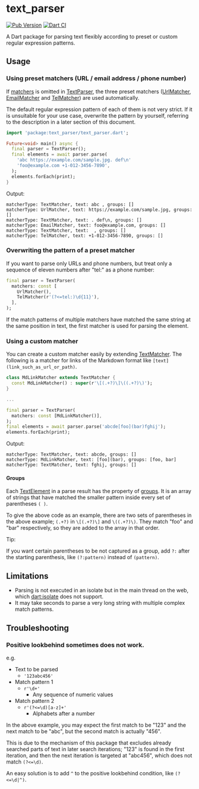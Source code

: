 # text_parser

[![Pub Version](https://img.shields.io/pub/v/text_parser)](https://pub.dev/packages/text_parser)
[![Dart CI](https://github.com/kaboc/dart_text_parser/workflows/Dart%20CI/badge.svg)](https://github.com/kaboc/dart_text_parser/actions)

A Dart package for parsing text flexibly according to preset or custom regular expression patterns.

## Usage

### Using preset matchers (URL / email address / phone number)

If [matchers][TextParser_matchers] is omitted in [TextParser][TextParser], the three preset
matchers ([UrlMatcher][UrlMatcher], [EmailMatcher][EmailMatcher] and [TelMatcher][TelMatcher])
are used automatically.

The default regular expression pattern of each of them is not very strict.
If it is unsuitable for your use case, overwrite the pattern by yourself, referring to the
description in a later section of this document.

```dart
import 'package:text_parser/text_parser.dart';

Future<void> main() async {
  final parser = TextParser();
  final elements = await parser.parse(
    'abc https://example.com/sample.jpg. def\n'
    'foo@example.com +1-012-3456-7890',
  );
  elements.forEach(print);
}
```

Output:
```
matcherType: TextMatcher, text: abc , groups: []
matcherType: UrlMatcher, text: https://example.com/sample.jpg, groups: []
matcherType: TextMatcher, text: . def\n, groups: []
matcherType: EmailMatcher, text: foo@example.com, groups: []
matcherType: TextMatcher, text:  , groups: []
matcherType: TelMatcher, text: +1-012-3456-7890, groups: []
```

### Overwriting the pattern of a preset matcher

If you want to parse only URLs and phone numbers, but treat only a sequence of eleven numbers
after "tel:" as a phone number:

```dart
final parser = TextParser(
  matchers: const [
    UrlMatcher(),
    TelMatcher(r'(?<=tel:)\d{11}'),
  ],
);
```

If the match patterns of multiple matchers have matched the same string at the same position
in text, the first matcher is used for parsing the element.

### Using a custom matcher

You can create a custom matcher easily by extending [TextMatcher][TextMatcher].
The following is a matcher for links of the Markdown format like `[text](link_such_as_url_or_path)`.

```dart
class MdLinkMatcher extends TextMatcher {
  const MdLinkMatcher() : super(r'\[(.+?)\]\((.+?)\)');
}

...

final parser = TextParser(
  matchers: const [MdLinkMatcher()],
);
final elements = await parser.parse('abcde[foo](bar)fghij');
elements.forEach(print);
```

Output:
```
matcherType: TextMatcher, text: abcde, groups: []
matcherType: MdLinkMatcher, text: [foo](bar), groups: [foo, bar]
matcherType: TextMatcher, text: fghij, groups: []
```

#### Groups

Each [TextElement][TextElement] in a parse result has the property of
[groups][TextElement_groups]. It is an array of strings that have matched the smaller pattern
inside every set of parentheses `( )`.

To give the above code as an example, there are two sets of parentheses in the above example;
`(.+?)` in `\[(.+?)\]` and `\((.+?)\)`. They match "foo" and "bar" respectively, so they are
added to the array in that order.

Tip:

If you want certain parentheses to be not captured as a group, add `?:` after the starting
parenthesis, like `(?:pattern)` instead of `(pattern)`.

## Limitations

- Parsing is not executed in an isolate but in the main thread on the web, which
[dart:isolate][isolate] does not support.
- It may take seconds to parse a very long string with multiple complex match patterns.

## Troubleshooting

### Positive lookbehind sometimes does not work.

e.g.
- Text to be parsed
    - `'123abc456'`
- Match pattern 1
    - `r'\d+'`
        - Any sequence of numeric values
- Match pattern 2
    - `r'(?<=\d)[a-z]+'`
        - Alphabets after a number

In the above example, you may expect the first match to be "123" and the next match to be
"abc", but the second match is actually "456".

This is due to the mechanism of this package that excludes already searched parts of text
in later search iterations; "123" is found in the first iteration, and then the next
iteration is targeted at "abc456", which does not match `(?<=\d)`.

An easy solution is to add `^` to the positive lookbehind condition, like `(?<=\d|^)`.

[TextParser]: https://pub.dev/documentation/text_parser/latest/text_parser/TextParser-class.html
[TextParser_matchers]: https://pub.dev/documentation/text_parser/latest/text_parser/TextParser/matchers.html
[TextMatcher]: https://pub.dev/documentation/text_parser/latest/text_parser/TextMatcher-class.html
[UrlMatcher]: https://pub.dev/documentation/text_parser/latest/text_parser/UrlMatcher-class.html
[EmailMatcher]: https://pub.dev/documentation/text_parser/latest/text_parser/EmailMatcher-class.html
[TelMatcher]: https://pub.dev/documentation/text_parser/latest/text_parser/TelMatcher-class.html
[TextElement]: https://pub.dev/documentation/text_parser/latest/text_parser/TextElement-class.html
[TextElement_groups]: https://pub.dev/documentation/text_parser/latest/text_parser/TextElement/groups.html
[isolate]: https://api.dartlang.org/stable/dart-isolate/dart-isolate-library.html

